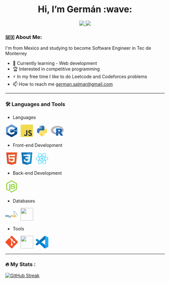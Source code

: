 <h1 align="center">Hi, I’m Germán :wave: </h1>

<div id="badges" align="center">
  <a href="https://www.linkedin.com/in/german-salas-martinez/">
    <img src="https://img.shields.io/badge/LinkedIn-blue?logo=linkedin&logoColor=white&style=for-the-badge">   
  </a>
  <a href = "mailto: german.salasmar@gmail.com">
    <img src="https://img.shields.io/badge/Gmail-D14836?style=for-the-badge&logo=gmail&logoColor=white">
  </a>
</div>

### :mexico: About Me:
I'm from Mexico and studying to become Software Engineer in Tec de Monterrey
- :seedling: Currently learning - Web development
- :trophy: Interested in competitive programming
- :zap: In my free time I like to do Leetcode and Codeforces problems 
- :mailbox: How to reach me german.salmar@gmail.com

---
### :hammer_and_wrench: Languages and Tools
- <p>Languages</p>
<img src="https://raw.githubusercontent.com/devicons/devicon/55609aa5bd817ff167afce0d965585c92040787a/icons/cplusplus/cplusplus-original.svg" width=40 height=40 />&nbsp;
<img src="https://raw.githubusercontent.com/devicons/devicon/55609aa5bd817ff167afce0d965585c92040787a/icons/javascript/javascript-original.svg" width=40 height=40 />&nbsp;
<img src="https://raw.githubusercontent.com/devicons/devicon/55609aa5bd817ff167afce0d965585c92040787a/icons/python/python-original.svg" width=40 height=40 />&nbsp;
<img src="https://raw.githubusercontent.com/devicons/devicon/55609aa5bd817ff167afce0d965585c92040787a/icons/r/r-original.svg" width=40 height=40 />&nbsp;

- <p>Front-end Development</p>
<img src="https://raw.githubusercontent.com/devicons/devicon/55609aa5bd817ff167afce0d965585c92040787a/icons/html5/html5-original.svg" width=40 height=40 />&nbsp;
<img src="https://raw.githubusercontent.com/devicons/devicon/55609aa5bd817ff167afce0d965585c92040787a/icons/css3/css3-original.svg" width=40 height=40 />&nbsp;
<img src="https://raw.githubusercontent.com/devicons/devicon/55609aa5bd817ff167afce0d965585c92040787a/icons/react/react-original.svg" width=40 height=40 />&nbsp;

- <p>Back-end Development</p>
<img src="https://raw.githubusercontent.com/devicons/devicon/55609aa5bd817ff167afce0d965585c92040787a/icons/nodejs/nodejs-original.svg" width=40 height=40 />&nbsp;

- <p>Databases</p>
<img src="https://raw.githubusercontent.com/devicons/devicon/55609aa5bd817ff167afce0d965585c92040787a/icons/mysql/mysql-original-wordmark.svg" width=40 height=40 />&nbsp;
<img src="https://avatars.githubusercontent.com/u/4739304?s=280&v=4" width=40 height=40 />&nbsp;

- <p>Tools</p>
<img src="https://raw.githubusercontent.com/devicons/devicon/55609aa5bd817ff167afce0d965585c92040787a/icons/git/git-original.svg" width=40 height=40 />&nbsp;
<img src="https://upload.wikimedia.org/wikipedia/commons/thumb/d/da/GNOME_Terminal_icon_2019.svg/1200px-GNOME_Terminal_icon_2019.svg.png" width=40 height=40 />&nbsp;
<img src="https://raw.githubusercontent.com/devicons/devicon/55609aa5bd817ff167afce0d965585c92040787a/icons/vscode/vscode-original.svg" width=40 height=40 />&nbsp;

---
### :fire: My Stats :
[![GitHub Streak](http://github-readme-streak-stats.herokuapp.com?user=GermanS04&theme=dark&background=000000)](https://git.io/streak-stats)



